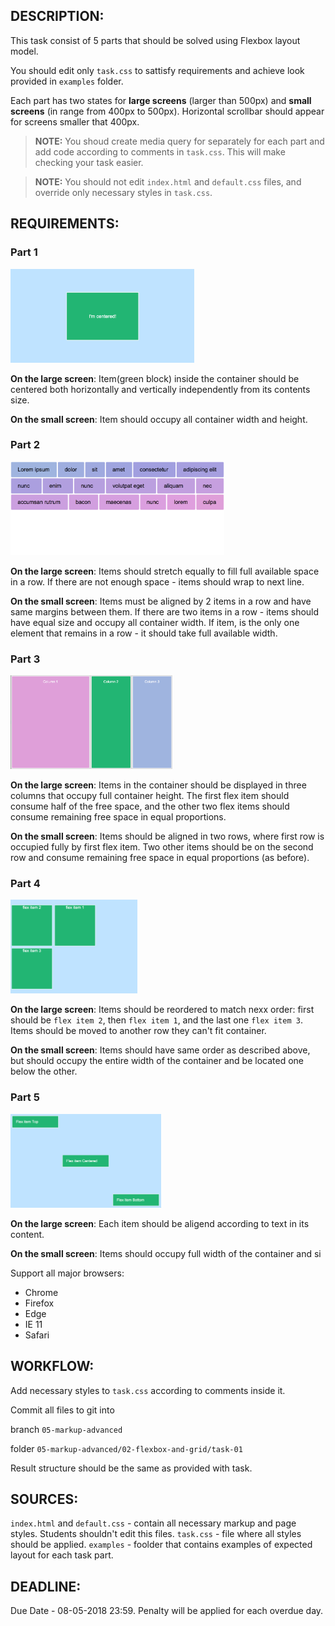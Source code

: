 ## DESCRIPTION:

This task consist of 5 parts that should be solved using Flexbox layout model.

You should edit only `task.css` to sattisfy requirements and achieve look provided in `examples` folder.

Each part has two states for **large screens** (larger than 500px) and **small screens** (in range from 400px to 500px).
Horizontal scrollbar should appear for screens smaller that 400px.

> **NOTE:** You shoud create media query for separately for each part and add code according to comments in `task.css`. This will make checking your task easier.

> **NOTE:** You should not edit `index.html` and `default.css` files, and override only necessary styles in `task.css`.

## REQUIREMENTS:

### Part 1

[<img src="examples/part-1.png" height="150" alt="Part 1 example" />](examples/part-1.png)

**On the large screen**:
Item(green block) inside the container should be centered both horizontally and vertically independently from its contents size.

**On the small screen**:
Item should occupy all container width and height.

### Part 2

[<img src="examples/part-2.png" height="150" alt="Part 2 example" />](examples/part-2.png)

**On the large screen**:
Items should stretch equally to fill full available space in a row.
If there are not enough space - items should wrap to next line.

**On the small screen**:
Items must be aligned by 2 items in a row and have same margins between them.
If there are two items in a row - items should have equal size and occupy all container width.
If item, is the only one element that remains in a row - it should take full available width.

### Part 3

[<img src="examples/part-3.png" height="150" alt="Part 3 example" />](examples/part-3.png)

**On the large screen**:
Items in the container should be displayed in three columns that occupy full container height.
The first flex item should consume half of the free space, and the other two flex items should consume remaining free space in equal proportions.


**On the small screen**:
Items should be aligned in two rows, where first row is occupied fully by first flex item.
Two other items should be on the second row and consume remaining free space in equal proportions (as before).

### Part 4

[<img src="examples/part-4.png" height="150" alt="Part 4 example" />](examples/part-4.png)

**On the large screen**:
Items should be reordered to match nexx order: first should be `flex item 2`, then `flex item 1`, and the last one `flex item 3`.
Items should be moved to another row they can't fit container.

**On the small screen**:
Items should have same order as described above, but should occupy the entire width of the container and be located one below the other.

### Part 5

[<img src="examples/part-5.png" height="150" alt="Part 5 example" />](examples/part-5.png)

**On the large screen**:
Each item should be aligend according to text in its content.

**On the small screen**: 
Items should occupy full width of the container and si


Support all major browsers: 
 * Chrome
 * Firefox
 * Edge
 * IE 11
 * Safari


## WORKFLOW:
Add necessary styles to `task.css` according to comments inside it.

Commit all files to git into

branch `05-markup-advanced`

folder `05-markup-advanced/02-flexbox-and-grid/task-01`

Result structure should be the same as provided with task.


## SOURCES:

`index.html` and `default.css` - contain all necessary markup and page styles. Students shouldn't edit this files.
`task.css` - file where all styles should be applied.
`examples` - foolder that contains examples of expected layout for each task part.

## DEADLINE:

Due Date - 08-05-2018 23:59.
Penalty will be applied for each overdue day.
